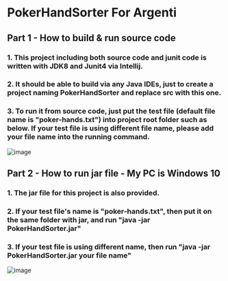 # PokerHandSorter For Argenti
## Part 1 - How to build & run source code
### 1. This project including both source code and junit code is written with JDK8 and Junit4 via Intellij.
### 2. It should be able to build via any Java IDEs, just to create a project naming PokerHandSorter and replace src with this one.
### 3. To run it from source code, just put the test file (default file name is "poker-hands.txt") into project root folder such as below. If your test file is using different file name, please add your file name into the running command. 
![image](https://user-images.githubusercontent.com/56990955/116697576-b51c7980-aa06-11eb-8fd9-382352dbe702.png)


## Part 2 - How to run jar file - My PC is Windows 10
### 1. The jar file for this project is also provided.
### 2. If your test file's name is "poker-hands.txt", then put it on the same folder with jar, and run "java -jar PokerHandSorter.jar"
### 3. If your test file is using different name, then run "java -jar PokerHandSorter.jar your file name"
![image](https://user-images.githubusercontent.com/56990955/116697520-9e762280-aa06-11eb-95b3-8d88a962c6e5.png)
